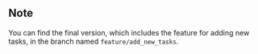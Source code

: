 ## Note
You can find the final version, which includes the feature for adding new tasks, in the branch named `feature/add_new_tasks`.
